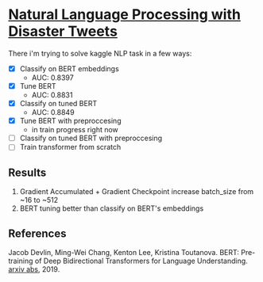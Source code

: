 # [Natural Language Processing with Disaster Tweets](https://www.kaggle.com/competitions/nlp-getting-started/overview)

There i'm trying to solve kaggle NLP task in a few ways:

- [X] Classify on BERT embeddings
  - AUC: 0.8397
- [X] Tune BERT
  - AUC: 0.8831
- [X] Classify on tuned BERT
  - AUC: 0.8849
- [X] Tune BERT with preproccesing
    - in train progress right now
- [ ] Classify on tuned BERT with preproccesing
- [ ] Train transformer from scratch

## Results

1. Gradient Accumulated + Gradient Checkpoint increase batch_size from ~16 to ~512
2. BERT tuning better than classify on BERT's embeddings

## References

Jacob Devlin, Ming-Wei Chang, Kenton Lee, Kristina Toutanova. BERT: Pre-training of Deep Bidirectional Transformers for Language Understanding. [arxiv abs](https://arxiv.org/abs/1810.04805), 2019.
